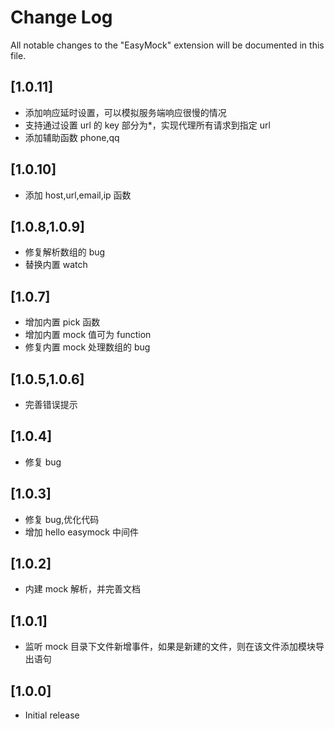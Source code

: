 # Change Log

All notable changes to the "EasyMock" extension will be documented in this file.

<!-- Check [Keep a Changelog](http://keepachangelog.com/) for recommendations on how to structure this file. -->

## [1.0.11]

* 添加响应延时设置，可以模拟服务端响应很慢的情况
* 支持通过设置 url 的 key 部分为\*，实现代理所有请求到指定 url
* 添加辅助函数 phone,qq

## [1.0.10]

* 添加 host,url,email,ip 函数

## [1.0.8,1.0.9]

* 修复解析数组的 bug
* 替换内置 watch

## [1.0.7]

* 增加内置 pick 函数
* 增加内置 mock 值可为 function
* 修复内置 mock 处理数组的 bug

## [1.0.5,1.0.6]

* 完善错误提示

## [1.0.4]

* 修复 bug

## [1.0.3]

* 修复 bug,优化代码
* 增加 hello easymock 中间件

## [1.0.2]

* 内建 mock 解析，并完善文档

## [1.0.1]

* 监听 mock 目录下文件新增事件，如果是新建的文件，则在该文件添加模块导出语句

## [1.0.0]

* Initial release
